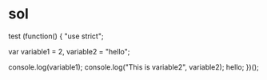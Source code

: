 # sol
test
(function() {
"use strict";

var variable1 = 2, variable2 = "hello";

console.log(variable1);
console.log("This is variable2", variable2); 
hello;
})(); 